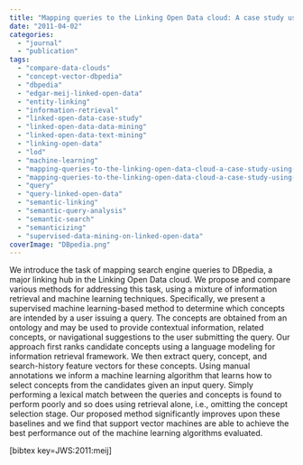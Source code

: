 ```yaml
---
title: "Mapping queries to the Linking Open Data cloud: A case study using DBpedia"
date: "2011-04-02"
categories: 
  - "journal"
  - "publication"
tags: 
  - "compare-data-clouds"
  - "concept-vector-dbpedia"
  - "dbpedia"
  - "edgar-meij-linked-open-data"
  - "entity-linking"
  - "information-retrieval"
  - "linked-open-data-case-study"
  - "linked-open-data-data-mining"
  - "linked-open-data-text-mining"
  - "linking-open-data"
  - "lod"
  - "machine-learning"
  - "mapping-queries-to-the-linking-open-data-cloud-a-case-study-using-dbpedia"
  - "mapping-queries-to-the-linking-open-data-cloud-a-case-study-using-dbpedia-download"
  - "query"
  - "query-linked-open-data"
  - "semantic-linking"
  - "semantic-query-analysis"
  - "semantic-search"
  - "semanticizing"
  - "supervised-data-mining-on-linked-open-data"
coverImage: "DBpedia.png"
---
```


We introduce the task of mapping search engine queries to DBpedia, a major linking hub in the Linking Open Data cloud. We propose and compare various methods for addressing this task, using a mixture of information retrieval and machine learning techniques. Specifically, we present a supervised machine learning-based method to determine which concepts are intended by a user issuing a query. The concepts are obtained from an ontology and may be used to provide contextual information, related concepts, or navigational suggestions to the user submitting the query. Our approach first ranks candidate concepts using a language modeling for information retrieval framework. We then extract query, concept, and search-history feature vectors for these concepts. Using manual annotations we inform a machine learning algorithm that learns how to select concepts from the candidates given an input query. Simply performing a lexical match between the queries and concepts is found to perform poorly and so does using retrieval alone, i.e., omitting the concept selection stage. Our proposed method significantly improves upon these baselines and we find that support vector machines are able to achieve the best performance out of the machine learning algorithms evaluated.

\[bibtex key=JWS:2011:meij\]
